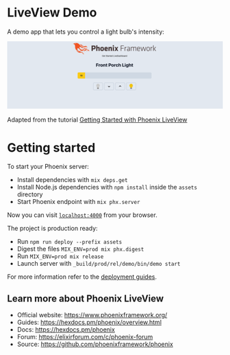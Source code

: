 # LiveView Demo

A demo app that lets you control a light bulb's intensity:

![screenshot](./liveview_demo.png?raw=true "screenshot")

Adapted from the tutorial [Getting Started with Phoenix LiveView](https://pragmaticstudio.com/tutorials/getting-started-with-phoenix-liveview)

# Getting started

To start your Phoenix server:

  * Install dependencies with `mix deps.get`
  * Install Node.js dependencies with `npm install` inside the `assets` directory
  * Start Phoenix endpoint with `mix phx.server`

Now you can visit [`localhost:4000`](http://localhost:4000) from your browser.


The project is production ready:

  * Run `npm run deploy --prefix assets`
  * Digest the files `MIX_ENV=prod mix phx.digest`
  * Run `MIX_ENV=prod mix release`
  * Launch server with `_build/prod/rel/demo/bin/demo start`

For more information refer to the [deployment guides](https://hexdocs.pm/phoenix/deployment.html).

## Learn more about Phoenix LiveView

  * Official website: https://www.phoenixframework.org/
  * Guides: https://hexdocs.pm/phoenix/overview.html
  * Docs: https://hexdocs.pm/phoenix
  * Forum: https://elixirforum.com/c/phoenix-forum
  * Source: https://github.com/phoenixframework/phoenix
